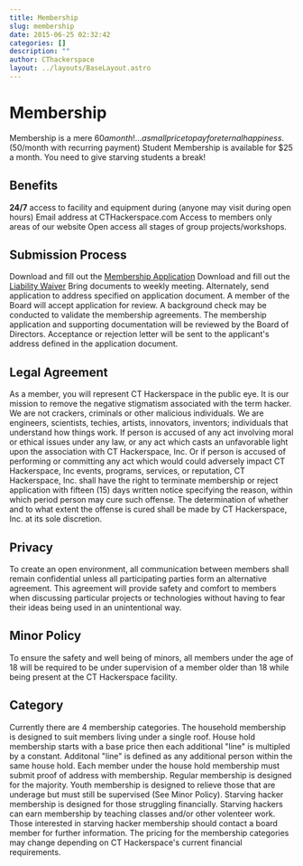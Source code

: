```yaml
---
title: Membership
slug: membership
date: 2015-06-25 02:32:42
categories: []
description: ""
author: CThackerspace
layout: ../layouts/BaseLayout.astro
---
```


# Membership

Membership is a mere $60 a month! ...a small price to pay for eternal happiness. ($50/month with recurring payment) Student Membership is available for $25 a month. You need to give starving students a break!

## Benefits

**24/7** access to facility and equipment during (anyone may visit during open hours) Email address at CTHackerspace.com Access to members only areas of our website Open access all stages of group projects/workshops.

## Submission Process

Download and fill out the [Membership Application](/uploads/2023/02/CT_Hackerspace_Membership_Form_2021-10-09.pdf) Download and fill out the [Liability Waiver](/uploads/2023/02/CT_Hackerspace_Information_and_Liability_Waiver_2021-08-05.pdf) Bring documents to weekly meeting. Alternately, send application to address specified on application document. A member of the Board will accept application for review. A background check may be conducted to validate the membership agreements. The membership application and supporting documentation will be reviewed by the Board of Directors. Acceptance or rejection letter will be sent to the applicant's address defined in the application document.

## Legal Agreement

As a member, you will represent CT Hackerspace in the public eye. It is our mission to remove the negative stigmatism associated with the term hacker. We are not crackers, criminals or other malicious individuals. We are engineers, scientists, techies, artists, innovators, inventors; individuals that understand how things work. If person is accused of any act involving moral or ethical issues under any law, or any act which casts an unfavorable light upon the association with CT Hackerspace, Inc. Or if person is accused of performing or committing any act which would could adversely impact CT Hackerspace, Inc events, programs, services, or reputation, CT Hackerspace, Inc. shall have the right to terminate membership or reject application with fifteen (15) days written notice specifying the reason, within which period person may cure such offense. The determination of whether and to what extent the offense is cured shall be made by CT Hackerspace, Inc. at its sole discretion.

## Privacy

To create an open environment, all communication between members shall remain confidential unless all participating parties form an alternative agreement. This agreement will provide safety and comfort to members when discussing particular projects or technologies without having to fear their ideas being used in an unintentional way.

## Minor Policy

To ensure the safety and well being of minors, all members under the age of 18 will be required to be under supervision of a member older than 18 while being present at the CT Hackerspace facility.

## Category

Currently there are 4 membership categories. The household membership is designed to suit members living under a single roof. House hold membership starts with a base price then each additional "line" is multipled by a constant. Additonal "line" is defined as any additional person within the same house hold. Each member under the house hold membership must submit proof of address with membership. Regular membership is designed for the majority. Youth membership is designed to relieve those that are underage but must still be supervised (See Minor Policy). Starving hacker membership is designed for those struggling financially. Starving hackers can earn membership by teaching classes and/or other volenteer work. Those interested in starving hacker membership should contact a board member for further information. The pricing for the membership categories may change depending on CT Hackerspace's current financial requirements.
